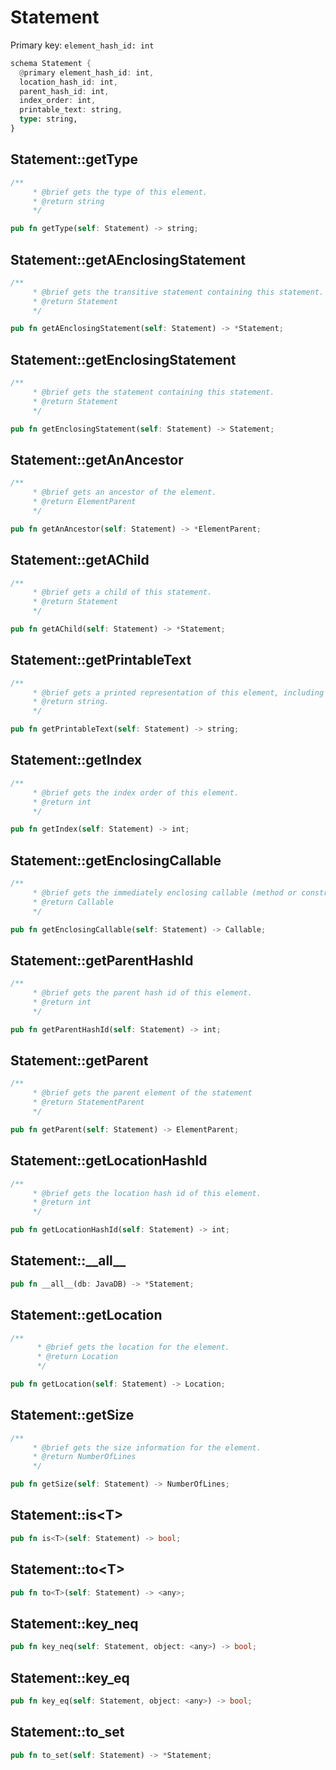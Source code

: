 # Statement

Primary key: `element_hash_id: int`

```rust
schema Statement {
  @primary element_hash_id: int,
  location_hash_id: int,
  parent_hash_id: int,
  index_order: int,
  printable_text: string,
  type: string,
}
```
## Statement::getType

```rust
/**
     * @brief gets the type of this element.
     * @return string
     */
```
```rust
pub fn getType(self: Statement) -> string;
```
## Statement::getAEnclosingStatement

```rust
/**
     * @brief gets the transitive statement containing this statement.
     * @return Statement 
     */
```
```rust
pub fn getAEnclosingStatement(self: Statement) -> *Statement;
```
## Statement::getEnclosingStatement

```rust
/**
     * @brief gets the statement containing this statement.
     * @return Statement 
     */
```
```rust
pub fn getEnclosingStatement(self: Statement) -> Statement;
```
## Statement::getAnAncestor

```rust
/**
     * @brief gets an ancestor of the element.
     * @return ElementParent 
     */
```
```rust
pub fn getAnAncestor(self: Statement) -> *ElementParent;
```
## Statement::getAChild

```rust
/**
     * @brief gets a child of this statement.
     * @return Statement 
     */
```
```rust
pub fn getAChild(self: Statement) -> *Statement;
```
## Statement::getPrintableText

```rust
/**
     * @brief gets a printed representation of this element, including its structure where applicable.
     * @return string.
     */
```
```rust
pub fn getPrintableText(self: Statement) -> string;
```
## Statement::getIndex

```rust
/**
     * @brief gets the index order of this element.
     * @return int
     */
```
```rust
pub fn getIndex(self: Statement) -> int;
```
## Statement::getEnclosingCallable

```rust
/**
     * @brief gets the immediately enclosing callable (method or constructor) whose body contains this statement.
     * @return Callable 
     */
```
```rust
pub fn getEnclosingCallable(self: Statement) -> Callable;
```
## Statement::getParentHashId

```rust
/**
     * @brief gets the parent hash id of this element.
     * @return int
     */
```
```rust
pub fn getParentHashId(self: Statement) -> int;
```
## Statement::getParent

```rust
/**
     * @brief gets the parent element of the statement
     * @return StatementParent 
     */
```
```rust
pub fn getParent(self: Statement) -> ElementParent;
```
## Statement::getLocationHashId

```rust
/**
     * @brief gets the location hash id of this element.
     * @return int
     */
```
```rust
pub fn getLocationHashId(self: Statement) -> int;
```
## Statement::\_\_all\_\_

```rust
pub fn __all__(db: JavaDB) -> *Statement;
```
## Statement::getLocation

```rust
/**
      * @brief gets the location for the element.
      * @return Location
      */
```
```rust
pub fn getLocation(self: Statement) -> Location;
```
## Statement::getSize

```rust
/**
     * @brief gets the size information for the element.
     * @return NumberOfLines
     */
```
```rust
pub fn getSize(self: Statement) -> NumberOfLines;
```
## Statement::is\<T\>

```rust
pub fn is<T>(self: Statement) -> bool;
```
## Statement::to\<T\>

```rust
pub fn to<T>(self: Statement) -> <any>;
```
## Statement::key\_neq

```rust
pub fn key_neq(self: Statement, object: <any>) -> bool;
```
## Statement::key\_eq

```rust
pub fn key_eq(self: Statement, object: <any>) -> bool;
```
## Statement::to\_set

```rust
pub fn to_set(self: Statement) -> *Statement;
```

